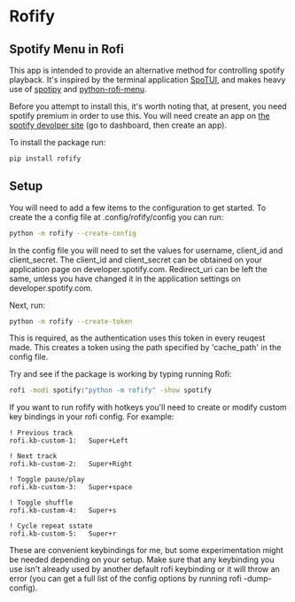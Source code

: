 # Rofify
## Spotify Menu in Rofi
This app is intended to provide an alternative method for controlling spotify playback. 
It's inspired by the terminal application [SpoTUI](https://github.com/ceuk/SpoTUI), and makes heavy use of 
[spotipy](https://github.com/plamere/spotipy) and [python-rofi-menu](https://github.com/miphreal/python-rofi-menu).

Before you attempt to install this, it's worth noting that, at present, you need spotify premium in order to use this. You will need create an app on [the spotify devolper site](https://developer.spotify.com) (go to dashboard, then create an app).

To install the package run: 
``` sh
pip install rofify
```

## Setup
You will need to add a few items to the configuration to get started.
To create the a config file at .config/rofify/config you can run:
``` sh
python -m rofify --create-config
```

In the config file you will need to set the values for username, client_id and client_secret.
The client_id and client_secret can be obtained on your application page on developer.spotify.com.
Redirect_uri can be left the same, unless you have changed it in the application settings on 
developer.spotify.com.

Next, run:
``` sh
python -m rofify --create-token
```
This is required, as the authentication uses this token in every reuqest made.
This creates a token using the path specified by 'cache_path' in the config file. 

Try and see if the package is working by typing running Rofi:
``` sh
rofi -modi spotify:"python -m rofify" -show spotify
```

If you want to run rofify with hotkeys you'll need to create or modify custom key bindings in your rofi config. For example:

```
! Previous track
rofi.kb-custom-1:   Super+Left

! Next track
rofi.kb-custom-2:   Super+Right

! Toggle pause/play
rofi.kb-custom-3:   Super+space

! Toggle shuffle
rofi.kb-custom-4:   Super+s

! Cycle repeat sstate
rofi.kb-custom-5:   Super+r
```

These are convenient keybindings for me, but some experimentation might be needed depending on your setup. Make sure that any keybinding you use isn't already used by another default rofi keybinding or it will throw an error (you can get a full list of the config options by running rofi -dump-config). 
